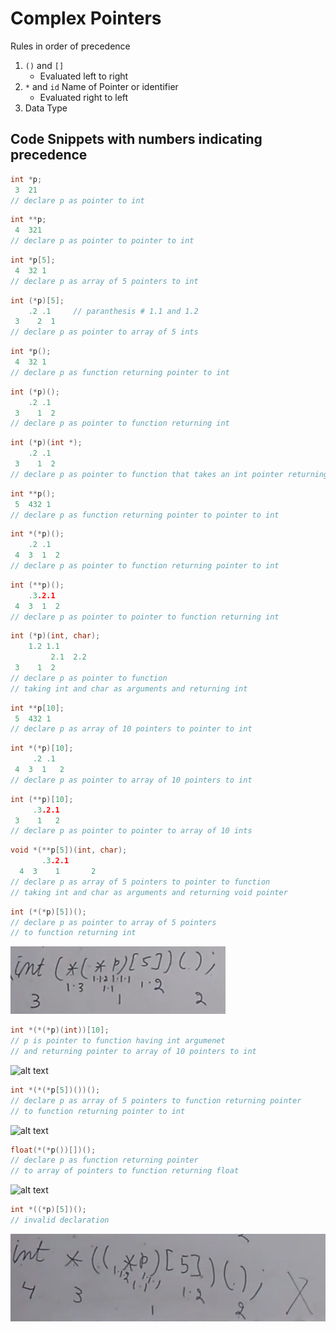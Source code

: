 # Complex Pointers

Rules in order of precedence

1. `()` and `[]`
   - Evaluated left to right
2. `*` and `id` Name of Pointer or identifier
   - Evaluated right to left
3. Data Type


## Code Snippets with numbers indicating precedence

```C
int *p;
 3  21 
// declare p as pointer to int
```

```C
int **p;
 4  321
// declare p as pointer to pointer to int
```

```C
int *p[5];
 4  32 1
// declare p as array of 5 pointers to int
```

```C
int (*p)[5];
    .2 .1     // paranthesis # 1.1 and 1.2
 3    2  1
// declare p as pointer to array of 5 ints
```


```C
int *p();
 4  32 1
// declare p as function returning pointer to int
```

```C
int (*p)();
    .2 .1
 3    1  2
// declare p as pointer to function returning int
```

```C
int (*p)(int *);
    .2 .1
 3    1  2
// declare p as pointer to function that takes an int pointer returning int
```

```C
int **p();
 5  432 1
// declare p as function returning pointer to pointer to int
```

```C
int *(*p)();
    .2 .1
 4  3  1  2
// declare p as pointer to function returning pointer to int
```

```C
int (**p)();
    .3.2.1
 4  3  1  2
// declare p as pointer to pointer to function returning int
```

```C
int (*p)(int, char);
    1.2 1.1
         2.1  2.2
 3    1  2
// declare p as pointer to function
// taking int and char as arguments and returning int
```

```C
int **p[10];
 5  432 1
// declare p as array of 10 pointers to pointer to int
```

```C
int *(*p)[10];
     .2 .1
 4  3  1   2
// declare p as pointer to array of 10 pointers to int
```

```C
int (**p)[10];
     .3.2.1
 3    1   2
// declare p as pointer to pointer to array of 10 ints
```


```C
void *(**p[5])(int, char);
       .3.2.1
  4  3    1       2
// declare p as array of 5 pointers to pointer to function
// taking int and char as arguments and returning void pointer
```

```C
int (*(*p)[5])();
// declare p as pointer to array of 5 pointers 
// to function returning int
```

![alt text](*(*p).png)

```C
int *(*(*p)(int))[10];
// p is pointer to function having int argumenet
// and returning pointer to array of 10 pointers to int
```

![alt text](int*(*(*p)(int))[10].png)


```C
int *(*(*p[5])())();
// declare p as array of 5 pointers to function returning pointer 
// to function returning pointer to int
```

![alt text](*(*(*p[5])()).png)


```C
float(*(*p())[])();
// declare p as function returning pointer
// to array of pointers to function returning float
```

![alt text](float(*(*p())[])().png)

```C
int *((*p)[5])();
// invalid declaration
```
![alt text](invalidDeclaration.png)

